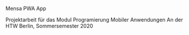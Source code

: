 Mensa PWA App 

Projektarbeit für das Modul Programierung Mobiler Anwendungen
An der HTW Berlin, Sommersemester 2020
